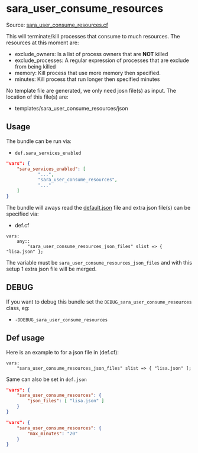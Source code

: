 # sara_user_consume_resources

Source: [sara_user_consume_resources.cf](/services/sara_user_consume_resources.cf)

This will terminate/kill processes that consume to much resources. The resources at this moment are:
 * exclude_owners: Is a list of process owners that are **NOT** killed
 * exclude_processes:   A regular expression of processes that are exclude from being killed
 * memory:  Kill process that use more memory then specified.
 * minutes:  Kill process that run longer then specified minutes

No template file are generated, we only need josn file(s) as input. The location of this
file(s) are:
 * templates/sara_user_consume_resources/json


## Usage

The bundle can be run via:
 * `def.sara_services_enabled`
```json
"vars": {
    "sara_services_enabled": [
            "...",
            "sara_user_consume_resources",
            "..."
    ]
}
```

The bundle will aways read the [default.json](/templates/sara_user_consume_resources/json/default.json) file
and extra json file(s) can be specified via:
 * def.cf
```
vars:
    any::
        "sara_user_consume_resources_json_files" slist => { "lisa.json" };
```

The variable must be `sara_user_consume_resources_json_files` and with this setup 1 extra json file will be  merged.



## DEBUG

If you want to debug this bundle set the `DEBUG_sara_user_consume_resources` class, eg:
 * `-DDEBUG_sara_user_consume_resources`

## Def usage

Here is an example to for a json file in  (def.cf):
```
vars:
    "sara_user_consume_resources_json_files" slist => { "lisa.json" ];
```

Same can also be set in `def.json`
```json
"vars": {
    "sara_user_consume_resources": {
        "json_files": [ "lisa.json" ]
    }
}
```

```json
"vars": {
    "sara_user_consume_resources": {
        "max_minutes": "20"
    }
}
```
